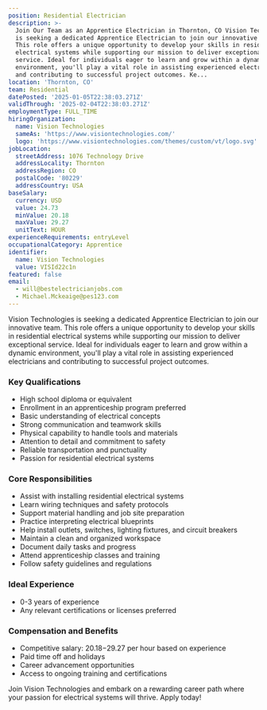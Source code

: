 ```yaml
---
position: Residential Electrician
description: >-
  Join Our Team as an Apprentice Electrician in Thornton, CO Vision Technologies
  is seeking a dedicated Apprentice Electrician to join our innovative team.
  This role offers a unique opportunity to develop your skills in residential
  electrical systems while supporting our mission to deliver exceptional
  service. Ideal for individuals eager to learn and grow within a dynamic
  environment, you'll play a vital role in assisting experienced electricians
  and contributing to successful project outcomes. Ke...
location: 'Thornton, CO'
team: Residential
datePosted: '2025-01-05T22:38:03.271Z'
validThrough: '2025-02-04T22:38:03.271Z'
employmentType: FULL_TIME
hiringOrganization:
  name: Vision Technologies
  sameAs: 'https://www.visiontechnologies.com/'
  logo: 'https://www.visiontechnologies.com/themes/custom/vt/logo.svg'
jobLocation:
  streetAddress: 1076 Technology Drive
  addressLocality: Thornton
  addressRegion: CO
  postalCode: '80229'
  addressCountry: USA
baseSalary:
  currency: USD
  value: 24.73
  minValue: 20.18
  maxValue: 29.27
  unitText: HOUR
experienceRequirements: entryLevel
occupationalCategory: Apprentice
identifier:
  name: Vision Technologies
  value: VISId22c1n
featured: false
email:
  - will@bestelectricianjobs.com
  - Michael.Mckeaige@pes123.com
---
```



Vision Technologies is seeking a dedicated Apprentice Electrician to join our innovative team. This role offers a unique opportunity to develop your skills in residential electrical systems while supporting our mission to deliver exceptional service. Ideal for individuals eager to learn and grow within a dynamic environment, you'll play a vital role in assisting experienced electricians and contributing to successful project outcomes.

### Key Qualifications

- High school diploma or equivalent
- Enrollment in an apprenticeship program preferred
- Basic understanding of electrical concepts
- Strong communication and teamwork skills
- Physical capability to handle tools and materials
- Attention to detail and commitment to safety
- Reliable transportation and punctuality
- Passion for residential electrical systems

### Core Responsibilities

- Assist with installing residential electrical systems
- Learn wiring techniques and safety protocols
- Support material handling and job site preparation
- Practice interpreting electrical blueprints
- Help install outlets, switches, lighting fixtures, and circuit breakers
- Maintain a clean and organized workspace
- Document daily tasks and progress
- Attend apprenticeship classes and training
- Follow safety guidelines and regulations

### Ideal Experience

- 0-3 years of experience
- Any relevant certifications or licenses preferred

### Compensation and Benefits

- Competitive salary: $20.18-$29.27 per hour based on experience
- Paid time off and holidays
- Career advancement opportunities
- Access to ongoing training and certifications

Join Vision Technologies and embark on a rewarding career path where your passion for electrical systems will thrive. Apply today!